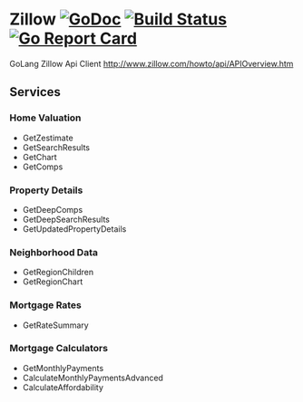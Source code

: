 # Zillow [![GoDoc](https://godoc.org/github.com/jmank88/zillow?status.svg)](https://godoc.org/github.com/jmank88/zillow) [![Build Status](https://travis-ci.org/jmank88/zillow.svg)](https://travis-ci.org/jmank88/zillow) [![Go Report Card](https://goreportcard.com/badge/github.com/jmank88/zillow)](https://goreportcard.com/report/github.com/jmank88/zillow)
GoLang Zillow Api Client
http://www.zillow.com/howto/api/APIOverview.htm

## Services
### Home Valuation
- GetZestimate
- GetSearchResults
- GetChart
- GetComps

### Property Details
- GetDeepComps
- GetDeepSearchResults
- GetUpdatedPropertyDetails

### Neighborhood Data
- GetRegionChildren
- GetRegionChart

### Mortgage Rates
- GetRateSummary

### Mortgage Calculators
- GetMonthlyPayments
- CalculateMonthlyPaymentsAdvanced
- CalculateAffordability
